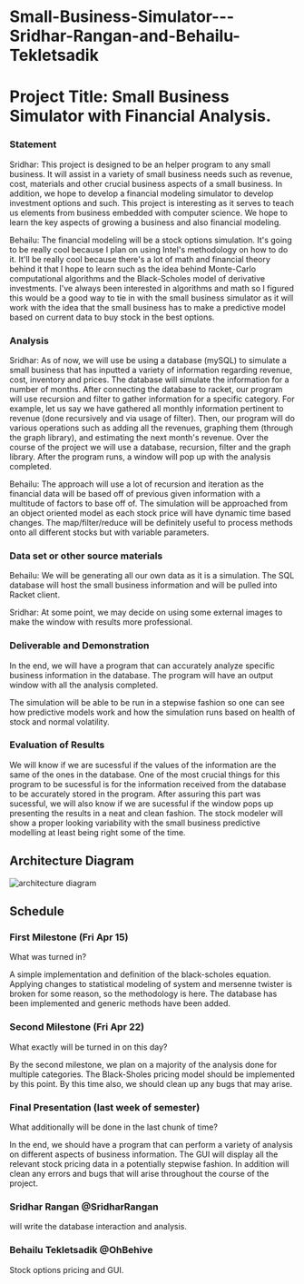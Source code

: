 # Small-Business-Simulator---Sridhar-Rangan-and-Behailu-Tekletsadik

# Project Title: Small Business Simulator with Financial Analysis.

### Statement 


Sridhar: This project is designed to be an helper program to any small business.  It will assist in a variety of small business needs such as revenue, cost, materials and other crucial business aspects of a small business.  In addition, we hope to develop a financial modeling simulator to develop investment options and such.  This project is interesting as it serves to teach us elements from business embedded with computer science.  We hope to learn the key aspects of growing a business and also financial modeling.

Behailu: The financial modeling will be a stock options simulation. It's going to be really cool because I plan on using Intel's methodology on how to do it. It'll be really cool because there's a lot of math and financial theory behind it that I hope to learn such as the idea behind Monte-Carlo computational algorithms and the Black-Scholes model of derivative investments. I've always been interested in algorithms and math so I figured this would be a good way to tie in with the small business simulator as it will work with the idea that the small business has to make a predictive model based on current data to buy stock in the best options.


### Analysis
 

Sridhar: As of now, we will use be using a database (mySQL) to simulate a small business that has inputted a variety of information regarding revenue, cost, inventory and prices.  The database will simulate the information for a number of months.  After connecting the database to racket, our program will use recursion and filter to gather information for a specific category.  For example, let us say we have gathered all monthly information pertinent to revenue (done recursively and via usage of filter).  Then, our program will do various operations such as adding all the revenues, graphing them (through the graph library), and estimating the next month's revenue.  Over the course of the project we will use a database, recursion, filter and the graph library.  After the program runs, a window will pop up with the analysis completed.

Behailu: The approach will use a lot of recursion and iteration as the financial data will be based off of previous given information with a multitude of factors to base off of. The simulation will be approached from an object oriented model as each stock price will have dynamic time based changes. The map/filter/reduce will be definitely useful to process methods onto all different stocks but with variable parameters.

### Data set or other source materials

Behailu: We will be generating all our own data as it is a simulation. The SQL database will host the small business information and will be pulled into Racket client.

Sridhar: At some point, we may decide on using some external images to make the window with results more professional.

### Deliverable and Demonstration

In the end, we will have a program that can accurately analyze specific business information in the database.  The program will have an output window with all the analysis completed.

The simulation will be able to be run in a stepwise fashion so one can see how predictive models work and how the simulation runs based on health of stock and normal volatility.

### Evaluation of Results

 We will know if we are sucessful if the values of the information are the same of the ones in the database.  One of the most crucial things for this program to be sucessful is for the information received from the database to be accurately stored in the program.  After assuring this part was sucessful, we will also know if we are sucessful if the window pops up presenting the results in a neat and clean fashion.
 The stock modeler will show a proper looking variability with the small business predictive modelling at least being right some of the time.


## Architecture Diagram
![architecture diagram](https://cloud.githubusercontent.com/assets/17771791/14316640/305f9c00-fbd2-11e5-9e45-617590b53613.jpg)


## Schedule
 

### First Milestone (Fri Apr 15)
What was turned in?

A simple implementation and definition of the black-scholes equation. Applying changes to statistical modeling of system and mersenne twister is broken for some reason, so the methodology is here.
The database has been implemented and generic methods have been added.

### Second Milestone (Fri Apr 22)
What exactly will be turned in on this day? 

By the second milestone, we plan on a majority of the analysis done for multiple categories. The Black-Sholes pricing model should be implemented by this point. By this time also, we should clean up any bugs that may arise.

### Final Presentation (last week of semester)
What additionally will be done in the last chunk of time?

In the end, we should have a program that can perform a variety of analysis on different aspects of business information. The GUI will display all the relevant stock pricing data in a potentially stepwise fashion. In addition will clean any errors and bugs that will arise throughout the course of the project.



### Sridhar Rangan @SridharRangan
will write the database interaction and analysis.

### Behailu Tekletsadik @OhBehive
Stock options pricing and GUI.
